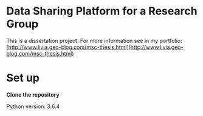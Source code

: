 # Data Sharing Platform for a Research Group

This is a dissertation project.
For more information see in my portfolio: [http://www.livia.geo-blog.com/msc-thesis.html](http://www.livia.geo-blog.com/msc-thesis.html)



# Set up

**Clone the repository**



Python version: 3.6.4
